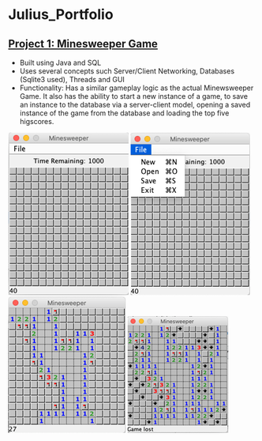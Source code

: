 # Julius_Portfolio

## [Project 1: Minesweeper Game](https://github.com/KingJulius/Minesweeper) 
- Built using Java and SQL
- Uses several concepts such Server/Client Networking, Databases (Sqlite3 used), Threads and GUI
- Functionality: Has a similar gameplay logic as the actual Minewsweeper Game. It also has the ability to start a new instance of a game, to save an instance to the database via a server-client model, opening a saved instance of the game from the database and loading the top five higscores. 

![](/images/Picture1.png)
![](/images/Picture2.png)
![](/images/Picture3.png)
![](/images/Picture4.png)
